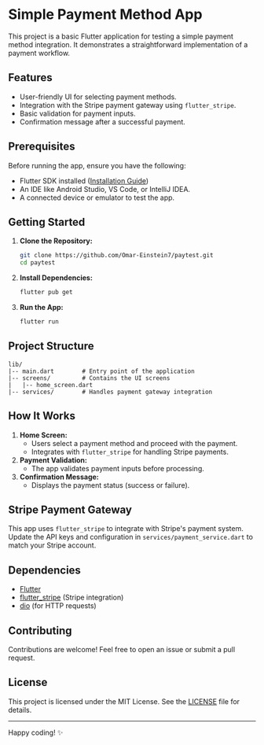 # Simple Payment Method App

This project is a basic Flutter application for testing a simple payment method integration. It demonstrates a straightforward implementation of a payment workflow.

## Features
- User-friendly UI for selecting payment methods.
- Integration with the Stripe payment gateway using `flutter_stripe`.
- Basic validation for payment inputs.
- Confirmation message after a successful payment.

## Prerequisites
Before running the app, ensure you have the following:
- Flutter SDK installed ([Installation Guide](https://flutter.dev/docs/get-started/install))
- An IDE like Android Studio, VS Code, or IntelliJ IDEA.
- A connected device or emulator to test the app.

## Getting Started

1. **Clone the Repository:**
   ```bash
   git clone https://github.com/Omar-Einstein7/paytest.git
   cd paytest
   ```

2. **Install Dependencies:**
   ```bash
   flutter pub get
   ```

3. **Run the App:**
   ```bash
   flutter run
   ```

## Project Structure
```
lib/
|-- main.dart        # Entry point of the application
|-- screens/         # Contains the UI screens
|   |-- home_screen.dart
|-- services/        # Handles payment gateway integration
```

## How It Works
1. **Home Screen:**
   - Users select a payment method and proceed with the payment.
   - Integrates with `flutter_stripe` for handling Stripe payments.
2. **Payment Validation:**
   - The app validates payment inputs before processing.
3. **Confirmation Message:**
   - Displays the payment status (success or failure).

## Stripe Payment Gateway
This app uses `flutter_stripe` to integrate with Stripe's payment system. Update the API keys and configuration in `services/payment_service.dart` to match your Stripe account.


## Dependencies
- [Flutter](https://flutter.dev/)
- [flutter_stripe](https://pub.dev/packages/flutter_stripe) (Stripe integration)
- [dio](https://pub.dev/packages/dio) (for HTTP requests)

## Contributing
Contributions are welcome! Feel free to open an issue or submit a pull request.

## License
This project is licensed under the MIT License. See the [LICENSE](LICENSE) file for details.

---

Happy coding! ✨

